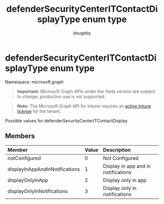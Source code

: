 ﻿---
title: "defenderSecurityCenterITContactDisplayType enum type"
description: "Possible values for defenderSecurityCenterITContactDisplay"
author: "dougeby"
localization_priority: Normal
ms.prod: "intune"
doc_type: enumPageType
---

# defenderSecurityCenterITContactDisplayType enum type

Namespace: microsoft.graph

> **Important:** Microsoft Graph APIs under the /beta version are subject to change; production use is not supported.

> **Note:** The Microsoft Graph API for Intune requires an [active Intune license](https://go.microsoft.com/fwlink/?linkid=839381) for the tenant.

Possible values for defenderSecurityCenterITContactDisplay

## Members

| Member                         | Value | Description                         |
| :----------------------------- | :---- | :---------------------------------- |
| notConfigured                  | 0     | Not Configured                      |
| displayInAppAndInNotifications | 1     | Display in app and in notifications |
| displayOnlyInApp               | 2     | Display only in app                 |
| displayOnlyInNotifications     | 3     | Display only in notifications       |
